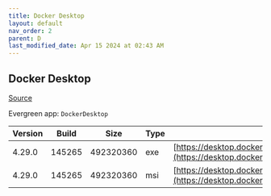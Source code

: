 ```yaml
---
title: Docker Desktop
layout: default
nav_order: 2
parent: D
last_modified_date: Apr 15 2024 at 02:43 AM
---
```


## Docker Desktop

[Source](https://www.docker.com/products/docker-desktop/)

Evergreen app: `DockerDesktop`

| Version | Build  | Size      | Type | URI                                                                                                                                                                    |
| ------- | ------ | --------- | ---- | ---------------------------------------------------------------------------------------------------------------------------------------------------------------------- |
| 4.29.0  | 145265 | 492320360 | exe  | [https://desktop.docker.com/win/main/amd64/145265/Docker%20Desktop%20Installer.exe](https://desktop.docker.com/win/main/amd64/145265/Docker%20Desktop%20Installer.exe) |
| 4.29.0  | 145265 | 492320360 | msi  | [https://desktop.docker.com/win/main/amd64/145265/DockerDesktop.msi](https://desktop.docker.com/win/main/amd64/145265/DockerDesktop.msi)                               |
